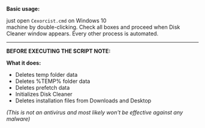 **Basic usage:**  


just open `Cexorcist.cmd` on Windows 10  
machine by double-clicking. 
Check all boxes and proceed 
when Disk Cleaner window appears. 
Every other process is automated.  


---


**BEFORE EXECUTING THE SCRIPT NOTE:**  


**What it does:**  
- Deletes temp folder data  
- Deletes %TEMP% folder data  
- Deletes prefetch data  
- Initializes Disk Cleaner  
- Deletes installation files from Downloads and Desktop  


_(This is not an antivirus and most likely won't be effective against any malware)_
